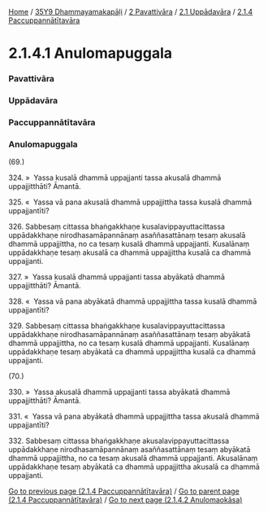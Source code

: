 
[Home](/) / [35Y9 Dhammayamakapāḷi](/tipitaka/35Y9.md) / [2 Pavattivāra](/tipitaka/35Y9/2.md) / [2.1 Uppādavāra](/tipitaka/35Y9/2/2.1.md) / [2.1.4 Paccuppannātītavāra](/tipitaka/35Y9/2/2.1/2.1.4.md)

# 2.1.4.1 Anulomapuggala

### Pavattivāra

### Uppādavāra

### Paccuppannātītavāra

### Anulomapuggala

(69.)

324\. »  Yassa kusalā dhammā uppajjanti tassa akusalā dhammā uppajjitthāti? Āmantā.

325\. «  Yassa vā pana akusalā dhammā uppajjittha tassa kusalā dhammā uppajjantīti?

326\. Sabbesaṃ cittassa bhaṅgakkhaṇe kusalavippayuttacittassa uppādakkhaṇe nirodhasamāpannānaṃ asaññasattānaṃ tesaṃ akusalā dhammā uppajjittha, no ca tesaṃ kusalā dhammā uppajjanti. Kusalānaṃ uppādakkhaṇe tesaṃ akusalā ca dhammā uppajjittha kusalā ca dhammā uppajjanti.

327\. »  Yassa kusalā dhammā uppajjanti tassa abyākatā dhammā uppajjitthāti? Āmantā.

328\. «  Yassa vā pana abyākatā dhammā uppajjittha tassa kusalā dhammā uppajjantīti?

329\. Sabbesaṃ cittassa bhaṅgakkhaṇe kusalavippayuttacittassa uppādakkhaṇe nirodhasamāpannānaṃ asaññasattānaṃ tesaṃ abyākatā dhammā uppajjittha, no ca tesaṃ kusalā dhammā uppajjanti. Kusalānaṃ uppādakkhaṇe tesaṃ abyākatā ca dhammā uppajjittha kusalā ca dhammā uppajjanti.

(70.)

330\. »  Yassa akusalā dhammā uppajjanti tassa abyākatā dhammā uppajjitthāti? Āmantā.

331\. «  Yassa vā pana abyākatā dhammā uppajjittha tassa akusalā dhammā uppajjantīti?

332\. Sabbesaṃ cittassa bhaṅgakkhaṇe akusalavippayuttacittassa uppādakkhaṇe nirodhasamāpannānaṃ asaññasattānaṃ tesaṃ abyākatā dhammā uppajjittha, no ca tesaṃ akusalā dhammā uppajjanti. Akusalānaṃ uppādakkhaṇe tesaṃ abyākatā ca dhammā uppajjittha akusalā ca dhammā uppajjanti.

[Go to previous page (2.1.4 Paccuppannātītavāra)](/tipitaka/35Y9/2/2.1/2.1.4.md) / [Go to parent page (2.1.4 Paccuppannātītavāra)](/tipitaka/35Y9/2/2.1/2.1.4.md) / [Go to next page (2.1.4.2 Anulomaokāsa)](/tipitaka/35Y9/2/2.1/2.1.4/2.1.4.2.md)


